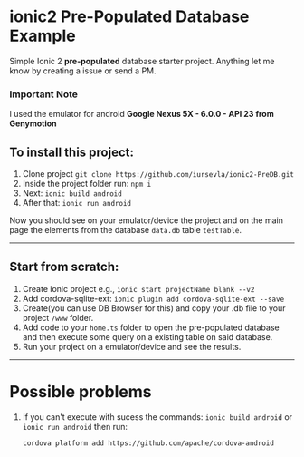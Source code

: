 # ionic2 Pre-Populated Database Example
Simple Ionic 2 **pre-populated** database starter project.
Anything let me know by creating a issue or send a PM.
### Important Note 
I used the emulator for android **Google Nexus 5X - 6.0.0 - API 23 from Genymotion**

## To install this project:
1. Clone project `git clone https://github.com/iursevla/ionic2-PreDB.git`
2. Inside the project folder run: `npm i`
3. Next: `ionic build android`
3. After that: `ionic run android`

Now you should see on your emulator/device the project and on the main page the elements from the database `data.db` table `testTable`.

---

## Start from scratch:
1. Create ionic project e.g., `ionic start projectName blank --v2`
2. Add cordova-sqlite-ext: `ionic plugin add cordova-sqlite-ext --save`
3. Create(you can use DB Browser for this) and copy your .db file to your project `/www` folder.
4. Add code to your `home.ts` folder to open the pre-populated database and then execute some query on a existing table on said database.
5. Run your project on a emulator/device and see the results.

---

# Possible problems
1. If you can't execute with sucess the commands: `ionic build android` or `ionic run android` then run:

     `cordova platform add https://github.com/apache/cordova-android`

